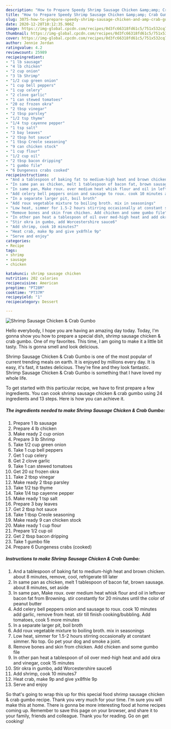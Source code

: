 ```yaml
---
description: "How to Prepare Speedy Shrimp Sausage Chicken &amp;amp; Crab Gumbo"
title: "How to Prepare Speedy Shrimp Sausage Chicken &amp;amp; Crab Gumbo"
slug: 3075-how-to-prepare-speedy-shrimp-sausage-chicken-and-amp-crab-gumbo
date: 2020-12-28T10:12:35.906Z
image: https://img-global.cpcdn.com/recipes/0d3fc66318fd61c5/751x532cq70/shrimp-sausage-chicken-crab-gumbo-recipe-main-photo.jpg
thumbnail: https://img-global.cpcdn.com/recipes/0d3fc66318fd61c5/751x532cq70/shrimp-sausage-chicken-crab-gumbo-recipe-main-photo.jpg
cover: https://img-global.cpcdn.com/recipes/0d3fc66318fd61c5/751x532cq70/shrimp-sausage-chicken-crab-gumbo-recipe-main-photo.jpg
author: Jennie Jordan
ratingvalue: 4.2
reviewcount: 25989
recipeingredient:
- "1 lb sausage"
- "4 lb chicken"
- "2 cup onion"
- "3 lb Shrimp"
- "1/2 cup green onion"
- "1 cup bell peppers"
- "1 cup celery"
- "2 clove garlic"
- "1 can stewed tomatoes"
- "20 oz frozen okra"
- "2 tbsp vinegar"
- "2 tbsp parsley"
- "1/2 tsp thyme"
- "1/4 tsp cayenne pepper"
- "1 tsp salt"
- "3 bay leaves"
- "2 tbsp hot sauce"
- "1 tbsp Creole seasoning"
- "9 can chicken stock"
- "1 cup flour"
- "1/2 cup oil"
- "2 tbsp bacon dripping"
- "1 gumbo file"
- "6 Dungeness crabs cooked"
recipeinstructions:
- "And a tablespoon of baking fat to medium-high heat and brown chicken. about 8 minutes, remove, cool, refrigerate till later"
- "In same pan as chicken, melt 1 tablespoon of bacon fat, brown sausage. about 8 minutes, set aside"
- "In same pan, Make roux. over medium heat whisk flour and oil in leftover bacon fat from Browning. stir constantly for 20 minutes until the color of peanut butter"
- "Add celery bell peppers onion and sausage to roux. cook 10 minutes add garlic, remove from heat. stir till finish cooking/bubbling. Add tomatoes, cook 5 more minutes"
- "In a separate larger pit, boil broth"
- "Add roux vegetable mixture to boiling broth. mix in seasonings"
- "Low heat, simmer for 1.5-2 hours stirring occasionally at constant simmer. No top. Go pet your dog and smoke a joint."
- "Remove bones and skin from chicken. Add chicken and some gumbo file"
- "In other pan heat a tablespoon of oil over med-high heat and add okra and vinegar, cook 15 minutes"
- "Stir okra in gumbo, add Worcestershire sauce6"
- "Add shrimp, cook 10 minutes7"
- "Heat crab, make 9p and give yx8fhle 9p"
- "Serve and enjoy"
categories:
- Recipe
tags:
- shrimp
- sausage
- chicken

katakunci: shrimp sausage chicken 
nutrition: 202 calories
recipecuisine: American
preptime: "PT28M"
cooktime: "PT37M"
recipeyield: "1"
recipecategory: Dessert

---
```



![Shrimp Sausage Chicken &amp; Crab Gumbo](https://img-global.cpcdn.com/recipes/0d3fc66318fd61c5/751x532cq70/shrimp-sausage-chicken-crab-gumbo-recipe-main-photo.jpg)

Hello everybody, I hope you are having an amazing day today. Today, I'm gonna show you how to prepare a special dish, shrimp sausage chicken &amp; crab gumbo. One of my favorites. This time, I am going to make it a little bit tasty. This is gonna smell and look delicious.

Shrimp Sausage Chicken &amp; Crab Gumbo is one of the most popular of current trending meals on earth. It is enjoyed by millions every day. It is easy, it's fast, it tastes delicious. They're fine and they look fantastic. Shrimp Sausage Chicken &amp; Crab Gumbo is something that I have loved my whole life.




To get started with this particular recipe, we have to first prepare a few ingredients. You can cook shrimp sausage chicken &amp; crab gumbo using 24 ingredients and 13 steps. Here is how you can achieve it.

<!--inarticleads1-->

##### The ingredients needed to make Shrimp Sausage Chicken &amp; Crab Gumbo:

1. Prepare 1 lb sausage
1. Prepare 4 lb chicken
1. Make ready 2 cup onion
1. Prepare 3 lb Shrimp
1. Take 1/2 cup green onion
1. Take 1 cup bell peppers
1. Get 1 cup celery
1. Get 2 clove garlic
1. Take 1 can stewed tomatoes
1. Get 20 oz frozen okra
1. Take 2 tbsp vinegar
1. Make ready 2 tbsp parsley
1. Take 1/2 tsp thyme
1. Take 1/4 tsp cayenne pepper
1. Make ready 1 tsp salt
1. Prepare 3 bay leaves
1. Get 2 tbsp hot sauce
1. Take 1 tbsp Creole seasoning
1. Make ready 9 can chicken stock
1. Make ready 1 cup flour
1. Prepare 1/2 cup oil
1. Get 2 tbsp bacon dripping
1. Take 1 gumbo file
1. Prepare 6 Dungeness crabs (cooked)




<!--inarticleads2-->

##### Instructions to make Shrimp Sausage Chicken &amp; Crab Gumbo:

1. And a tablespoon of baking fat to medium-high heat and brown chicken. about 8 minutes, remove, cool, refrigerate till later
1. In same pan as chicken, melt 1 tablespoon of bacon fat, brown sausage. about 8 minutes, set aside
1. In same pan, Make roux. over medium heat whisk flour and oil in leftover bacon fat from Browning. stir constantly for 20 minutes until the color of peanut butter
1. Add celery bell peppers onion and sausage to roux. cook 10 minutes add garlic, remove from heat. stir till finish cooking/bubbling. Add tomatoes, cook 5 more minutes
1. In a separate larger pit, boil broth
1. Add roux vegetable mixture to boiling broth. mix in seasonings
1. Low heat, simmer for 1.5-2 hours stirring occasionally at constant simmer. No top. Go pet your dog and smoke a joint.
1. Remove bones and skin from chicken. Add chicken and some gumbo file
1. In other pan heat a tablespoon of oil over med-high heat and add okra and vinegar, cook 15 minutes
1. Stir okra in gumbo, add Worcestershire sauce6
1. Add shrimp, cook 10 minutes7
1. Heat crab, make 9p and give yx8fhle 9p
1. Serve and enjoy




So that's going to wrap this up for this special food shrimp sausage chicken &amp; crab gumbo recipe. Thank you very much for your time. I'm sure you will make this at home. There is gonna be more interesting food at home recipes coming up. Remember to save this page on your browser, and share it to your family, friends and colleague. Thank you for reading. Go on get cooking!
